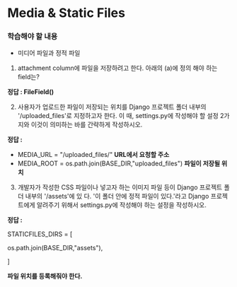 # Media & Static Files

### 학습해야 할 내용

- 미디어 파일과 정적 파일



1. attachment column에 파일을 저장하려고 한다. 아래의 (a)에 정의 해야 하는 field는?



**정답 : FileField()**





2. 사용자가 업로드한 파일이 저장되는 위치를 Django 프로젝트 폴더 내부의 '/uploaded_files'로 지정하고자
   한다. 이 때, settings.py에 작성해야 할 설정 2가지와 이것이 의미하는 바를 간략하게 작성하시오.



**정답 :**

- MEDIA_URL = "/uploaded_files/"                                                **URL에서 요청할 주소**
- MEDIA_ROOT = os.path.join(BASE_DIR,"uploaded_files")      **파일이 저장될 위치**





3. 개발자가 작성한 CSS 파일이나 넣고자 하는 이미지 파일 등이 Django 프로젝트 폴더 내부의 '/assets'에 있
   다. '이 폴더 안에 정적 파일이 있다.'라고 Django 프로젝트에게 알려주기 위해서 settings.py에 작성해야
   하는 설정을 작성하시오.



**정답 :**

STATICFILES_DIRS  = [

os.path.join(BASE_DIR,"assets"),

]

**파일 위치를 등록해줘야 한다.**